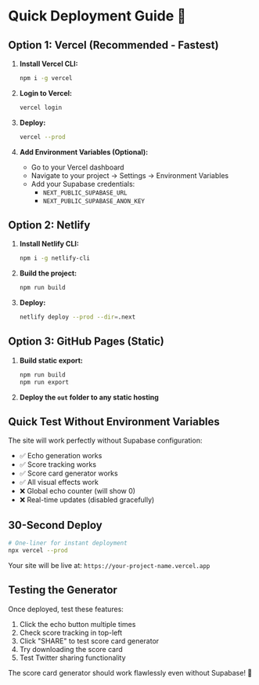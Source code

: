 # Quick Deployment Guide 🚀

## Option 1: Vercel (Recommended - Fastest)

1. **Install Vercel CLI:**
   ```bash
   npm i -g vercel
   ```

2. **Login to Vercel:**
   ```bash
   vercel login
   ```

3. **Deploy:**
   ```bash
   vercel --prod
   ```

4. **Add Environment Variables (Optional):**
   - Go to your Vercel dashboard
   - Navigate to your project → Settings → Environment Variables
   - Add your Supabase credentials:
     - `NEXT_PUBLIC_SUPABASE_URL`
     - `NEXT_PUBLIC_SUPABASE_ANON_KEY`

## Option 2: Netlify

1. **Install Netlify CLI:**
   ```bash
   npm i -g netlify-cli
   ```

2. **Build the project:**
   ```bash
   npm run build
   ```

3. **Deploy:**
   ```bash
   netlify deploy --prod --dir=.next
   ```

## Option 3: GitHub Pages (Static)

1. **Build static export:**
   ```bash
   npm run build
   npm run export
   ```

2. **Deploy the `out` folder to any static hosting**

## Quick Test Without Environment Variables

The site will work perfectly without Supabase configuration:
- ✅ Echo generation works
- ✅ Score tracking works  
- ✅ Score card generator works
- ✅ All visual effects work
- ❌ Global echo counter (will show 0)
- ❌ Real-time updates (disabled gracefully)

## 30-Second Deploy

```bash
# One-liner for instant deployment
npx vercel --prod
```

Your site will be live at: `https://your-project-name.vercel.app`

## Testing the Generator

Once deployed, test these features:
1. Click the echo button multiple times
2. Check score tracking in top-left
3. Click "SHARE" to test score card generator
4. Try downloading the score card
5. Test Twitter sharing functionality

The score card generator should work flawlessly even without Supabase! 🎉